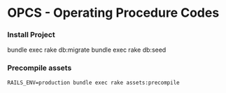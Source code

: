 OPCS - Operating Procedure Codes
========
### Install Project

  bundle exec rake db:migrate
  bundle exec rake db:seed

### Precompile assets
`RAILS_ENV=production bundle exec rake assets:precompile`
